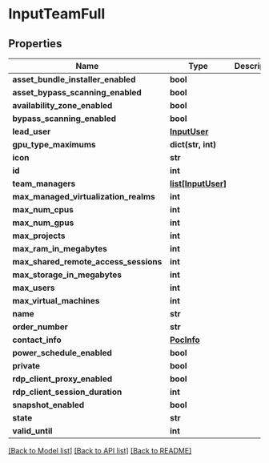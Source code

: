 # InputTeamFull

## Properties
Name | Type | Description | Notes
------------ | ------------- | ------------- | -------------
**asset_bundle_installer_enabled** | **bool** |  | [optional] 
**asset_bypass_scanning_enabled** | **bool** |  | [optional] 
**availability_zone_enabled** | **bool** |  | [optional] 
**bypass_scanning_enabled** | **bool** |  | [optional] 
**lead_user** | [**InputUser**](InputUser.md) |  | 
**gpu_type_maximums** | **dict(str, int)** |  | [optional] 
**icon** | **str** |  | [optional] 
**id** | **int** |  | [optional] 
**team_managers** | [**list[InputUser]**](InputUser.md) |  | 
**max_managed_virtualization_realms** | **int** |  | [optional] 
**max_num_cpus** | **int** |  | [optional] 
**max_num_gpus** | **int** |  | [optional] 
**max_projects** | **int** |  | [optional] 
**max_ram_in_megabytes** | **int** |  | [optional] 
**max_shared_remote_access_sessions** | **int** |  | [optional] 
**max_storage_in_megabytes** | **int** |  | [optional] 
**max_users** | **int** |  | [optional] 
**max_virtual_machines** | **int** |  | [optional] 
**name** | **str** |  | 
**order_number** | **str** |  | [optional] 
**contact_info** | [**PocInfo**](PocInfo.md) |  | 
**power_schedule_enabled** | **bool** |  | [optional] 
**private** | **bool** |  | [optional] 
**rdp_client_proxy_enabled** | **bool** |  | [optional] 
**rdp_client_session_duration** | **int** |  | [optional] 
**snapshot_enabled** | **bool** |  | [optional] 
**state** | **str** |  | 
**valid_until** | **int** |  | 

[[Back to Model list]](../README.md#documentation-for-models) [[Back to API list]](../README.md#documentation-for-api-endpoints) [[Back to README]](../README.md)


